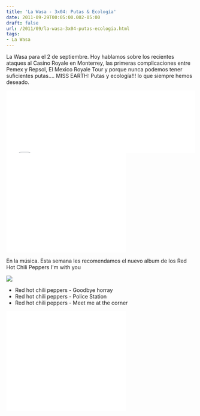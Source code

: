 ```yaml
---
title: 'La Wasa - 3x04: Putas & Ecología'
date: 2011-09-29T00:05:00.002-05:00
draft: false
url: /2011/09/la-wasa-3x04-putas-ecologia.html
tags: 
- La Wasa
---
```


La Wasa para el 2 de septiembre. Hoy hablamos sobre los recientes ataques al Casino Royale en Monterrey, las primeras complicaciones entre Pemex y Repsol, El Mexico Royale Tour y porque nunca podemos tener suficientes putas.... MISS EARTH: Putas y ecología!!! lo que siempre hemos deseado.  
  
<iframe frameborder="no" height="166" scrolling="no" src="//w.soundcloud.com/player/?url=http%3A%2F%2Fapi.soundcloud.com%2Ftracks%2F85088029" width="100%"></iframe>  
  

<object class="BLOGGER-youtube-video" classid="clsid:D27CDB6E-AE6D-11cf-96B8-444553540000" codebase="http://download.macromedia.com/pub/shockwave/cabs/flash/swflash.cab#version=6,0,40,0" data-thumbnail-src="http://2.gvt0.com/vi/B-nhlnrT384/0.jpg" height="266" width="320">
<param name="movie" value="//www.youtube.com/v/B-nhlnrT384&amp;fs=1&amp;source=uds">
<param name="bgcolor" value="#FFFFFF">
<embed width="320" height="266" src="//www.youtube.com/v/B-nhlnrT384&amp;fs=1&amp;source=uds" type="application/x-shockwave-flash">
</object>

  
  
  
  
En la música. Esta semana les recomendamos el nuevo album de los Red Hot Chili Peppers I'm with you  
  
  

[![](http://s3-ak.buzzfed.com/static/imagebuzz/terminal01/2011/7/5/19/new-red-hot-chili-peppers-album-im-with-you-album-7216-1309908193-1.jpg)](http://s3-ak.buzzfed.com/static/imagebuzz/terminal01/2011/7/5/19/new-red-hot-chili-peppers-album-im-with-you-album-7216-1309908193-1.jpg)

  
  
  
  

*   Red hot chili peppers  \- Goodbye horray
*   Red hot chili peppers  \- Police Station
*   Red hot chili peppers  \- Meet me at the corner

<object class="BLOGGER-youtube-video" classid="clsid:D27CDB6E-AE6D-11cf-96B8-444553540000" codebase="http://download.macromedia.com/pub/shockwave/cabs/flash/swflash.cab#version=6,0,40,0" data-thumbnail-src="http://2.gvt0.com/vi/RtBbinpK5XI/0.jpg" height="266" width="320">
<param name="movie" value="//www.youtube.com/v/RtBbinpK5XI&amp;fs=1&amp;source=uds">
<param name="bgcolor" value="#FFFFFF">
<embed width="320" height="266" src="//www.youtube.com/v/RtBbinpK5XI&amp;fs=1&amp;source=uds" type="application/x-shockwave-flash">
</object>